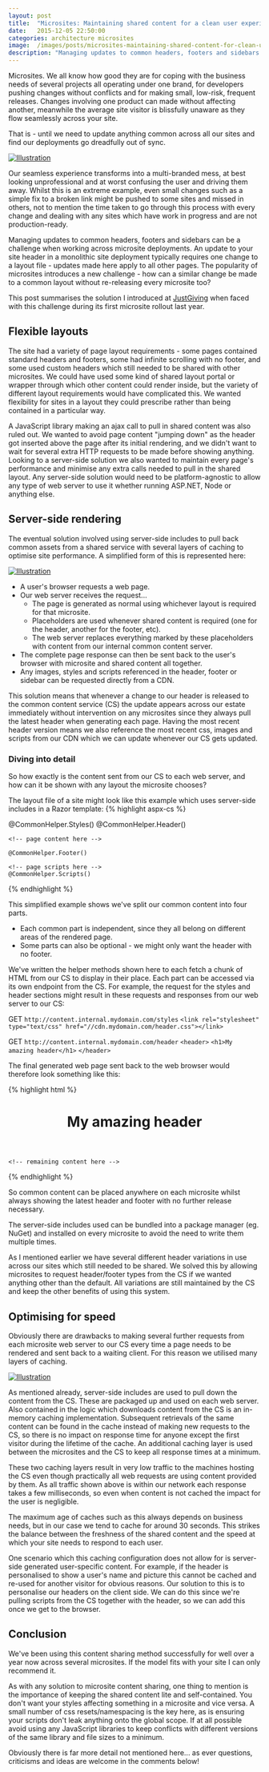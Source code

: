 ```yaml
---
layout: post
title:  "Microsites: Maintaining shared content for a clean user experience"
date:   2015-12-05 22:50:00
categories: architecture microsites
image:  /images/posts/microsites-maintaining-shared-content-for-clean-user-experience-0.png
description: "Managing updates to common headers, footers and sidebars can be a challenge when working across microsite deployments. How can a change be made without re-releasing every microsite with it?"
---
```


Microsites. We all know how good they are for coping with the business needs of several projects all operating under one brand, for developers pushing changes without conflicts and for making small, low-risk, frequent releases. Changes involving one product can made without affecting another, meanwhile the average site visitor is blissfully unaware as they flow seamlessly across your site. 

That is - until we need to update anything common across all our sites and find our deployments go dreadfully out of sync. 

[![Illustration](/images/posts/microsites-maintaining-shared-content-for-clean-user-experience-0.png)][image0]

Our seamless experience transforms into a multi-branded mess, at best looking unprofessional and at worst confusing the user and driving them away. Whilst this is an extreme example, even small changes such as a simple fix to a broken link might be pushed to some sites and missed in others, not to mention the time taken to go through this process with every change and dealing with any sites which have work in progress and are not production-ready.

Managing updates to common headers, footers and sidebars can be a challenge when working across microsite deployments. An update to your site header in a monolithic site deployment typically requires one change to a layout file - updates made here apply to all other pages. The popularity of microsites introduces a new challenge - how can a similar change be made to a common layout without re-releasing every microsite too? 

This post summarises the solution I introduced at [JustGiving][justgiving] when faced with this challenge during its first microsite rollout last year.

<!--more-->

Flexible layouts
---

The site had a variety of page layout requirements - some pages contained standard headers and footers, some had infinite scrolling with no footer, and some used custom headers which still needed to be shared with other microsites. We could have used some kind of shared layout portal or wrapper through which other content could render inside, but the variety of different layout requirements would have complicated this. We wanted flexibility for sites in a layout they could prescribe rather than being contained in a particular way.   

A JavaScript library making an ajax call to pull in shared content was also ruled out. We wanted to avoid page content "jumping down" as the header got inserted above the page after its initial rendering, and we didn't want to wait for several extra HTTP requests to be made before showing anything. Looking to a server-side solution we also wanted to maintain every page's performance and minimise any extra calls needed to pull in the shared layout. Any server-side solution would need to be platform-agnostic to allow any type of web server to use it whether running ASP.NET, Node or anything else.


Server-side rendering
---

The eventual solution involved using server-side includes to pull back common assets from a shared service with several layers of caching to optimise site performance. A simplified form of this is represented here: 

[![Illustration](/images/posts/microsites-maintaining-shared-content-for-clean-user-experience-1.png)][image1]

* A user's browser requests a web page. 
* Our web server receives the request...  
  * The page is generated as normal using whichever layout is required for that microsite. 
  * Placeholders are used whenever shared content is required (one for the header, another for the footer, etc).
  * The web server replaces everything marked by these placeholders with content from our internal common content server.
* The complete page response can then be sent back to the user's browser with microsite and shared content all together.
* Any images, styles and scripts referenced in the header, footer or sidebar can be requested directly from a CDN.

This solution means that whenever a change to our header is released to the common content service (CS) the update appears across our estate immediately without intervention on any microsites since they always pull the latest header when generating each page. Having the most recent header version means we also reference the most recent css, images and scripts from our CDN which we can update whenever our CS gets updated.

### Diving into detail 
     
So how exactly is the content sent from our CS to each web server, and how can it be shown with any layout the microsite chooses?

The layout file of a site might look like this example which uses server-side includes in a Razor template:
{% highlight aspx-cs  %}
<html>
  <head>
    <!-- other head content skipped -->
    @CommonHelper.Styles()
  </head>
  <body>
    @CommonHelper.Header()
    
    <!-- page content here -->
    
    @CommonHelper.Footer()
    
    <!-- page scripts here -->
    @CommonHelper.Scripts()
  </body>
</html>
{% endhighlight %}
 
This simplified example shows we've split our common content into four parts. 

* Each common part is independent, since they all belong on different areas of the rendered page.
* Some parts can also be optional - we might only want the header with no footer.

We've written the helper methods shown here to each fetch a chunk of HTML from our CS to display in their place. Each part can be accessed via its own endpoint from the CS. For example, the request for the styles and header sections might result in these requests and responses from our web server to our CS:


GET `http://content.internal.mydomain.com/styles`
`<link rel="stylesheet" type="text/css" href="//cdn.mydomain.com/header.css"></link>`


GET `http://content.internal.mydomain.com/header`
`<header>`
  `<h1>My amazing header</h1>`
`</header>`


The final generated web page sent back to the web browser would therefore look something like this:
 
{% highlight html %}
<html>
  <head>
    <!-- other head content skipped -->
    <link rel="stylesheet" type="text/css" href="//cdn.mydomain.com/header.css"></link>
  </head>
  <body>
    <header>
      <h1>My amazing header</h1>
    </header>
    
    <!-- remaining content here -->
  </body>
</html>
{% endhighlight %}
 
So common content can be placed anywhere on each microsite whilst always showing the latest header and footer with no further release necessary. 

The server-side includes used can be bundled into a package manager (eg. NuGet) and installed on every microsite to avoid the need to write them multiple times.
 
As I mentioned earlier we have several different header variations in use across our sites which still needed to be shared. We solved this by allowing microsites to request header/footer types from the CS if we wanted anything other than the default. All variations are still maintained by the CS and keep the other benefits of using this system.  


Optimising for speed
---

Obviously there are drawbacks to making several further requests from each microsite web server to our CS every time a page needs to be rendered and sent back to a waiting client. For this reason we utilised many layers of caching.

[![Illustration](/images/posts/microsites-maintaining-shared-content-for-clean-user-experience-2.png)][image2]

As mentioned already, server-side includes are used to pull down the content from the CS. These are packaged up and used on each web server. Also contained in the logic which downloads content from the CS is an in-memory caching implementation. Subsequent retrievals of the same content can be found in the cache instead of making new requests to the CS, so there is no impact on response time for anyone except the first visitor during the lifetime of the cache. An additional caching layer is used between the microsites and the CS to keep all response times at a minimum. 

These two caching layers result in very low traffic to the machines hosting the CS even though practically all web requests are using content provided by them. As all traffic shown above is within our network each response takes a few milliseconds, so even when content is not cached the impact for the user is negligible.  

The maximum age of caches such as this always depends on business needs, but in our case we tend to cache for around 30 seconds. This strikes the balance between the freshness of the shared content and the speed at which your site needs to respond to each user.   

One scenario which this caching configuration does not allow for is server-side generated user-specific content. For example, if the header is personalised to show a user's name and picture this cannot be cached and re-used for another visitor for obvious reasons. Our solution to this is to personalise our headers on the client side. We can do this since we're pulling scripts from the CS together with the header, so we can add this once we get to the browser.

Conclusion
---

We've been using this content sharing method successfully for well over a year now across several microsites. If the model fits with your site I can only recommend it.

As with any solution to microsite content sharing, one thing to mention is the importance of keeping the shared content lite and self-contained. You don't want your styles affecting something in a microsite and vice versa. A small number of css resets/namespacing is the key here, as is ensuring your scripts don't leak anything onto the global scope. If at all possible avoid using any JavaScript libraries to keep conflicts with different versions of the same library and file sizes to a minimum.

Obviously there is far more detail not mentioned here... as ever questions, criticisms and ideas are welcome in the comments below!



[justgiving]:      http://justgiving.com
[follow]:      http://martinburrows.net/feed.xml

[image0]:	/images/posts/microsites-maintaining-shared-content-for-clean-user-experience-0.png
[image1]:	/images/posts/microsites-maintaining-shared-content-for-clean-user-experience-1.png
[image2]:	/images/posts/microsites-maintaining-shared-content-for-clean-user-experience-2.png